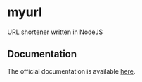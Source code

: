 # myurl
URL shortener written in NodeJS
## Documentation
The official documentation is available [here](https://myurl.js.org).
